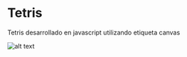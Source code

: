 # Tetris
 Tetris desarrollado en javascript utilizando etiqueta canvas
 
 ![alt text](https://firebasestorage.googleapis.com/v0/b/pruebameli-9c00e.appspot.com/o/tetris.JPG?alt=media&token=71c5d5c0-7e4e-4977-8d0b-3e04bdedfc7c)
